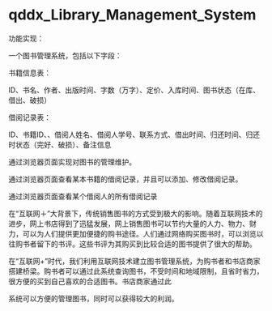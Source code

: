 # qddx_Library_Management_System

功能实现：

一个图书管理系统，包括以下字段：

书籍信息表：

ID、书名、作者、出版时间、字数（万字）、定价、入库时间、图书状态（在库、借出、破损）

借阅记录表：

ID、书籍ID、、借阅人姓名、借阅人学号、联系方式、借出时间、归还时间、归还时状态（完好、破损）、备注信息

通过浏览器页面实现对图书的管理维护。

通过浏览器页面查看某本书籍的借阅记录，并且可以添加、修改借阅记录。

通过浏览器页面查看某个借阅人的所有借阅记录

在“互联网＋”大背景下，传统销售图书的方式受到极大的影响。随着互联网技术的进步，网上书店得到了迅猛发展，网上销售图书可以节约大量的人力、物力、财力，可以为人们提供更加便捷的购书途径。人们通过网络购买图书时，可以浏览以往购书者留下的书评。这些书评为其购买到比较合适的图书提供了很大的帮助。

在“互联网+”时代，我们利用互联网技术建立图书管理系统，为购书者和书店商家搭建桥梁。购书者可以通过此系统查询图书，不受时间和地域限制，且省时省力，很方便的买到自己喜欢的合适图书。书店商家通过此

系统可以方便的管理图书，同时可以获得较大的利润。
